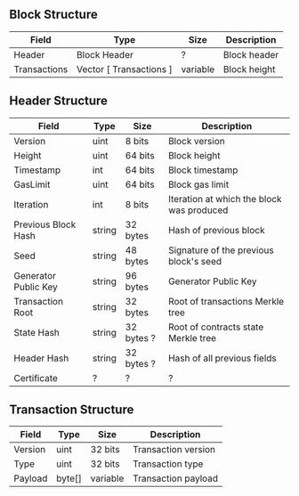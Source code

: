 <!-- TODO: add JSON names? -->

## Block Structure

| Field                 | Type                      | Size      | Description          |
|-----------------------|---------------------------|-----------|----------------------|
| Header                | Block Header              | ?         | Block header         |
| Transactions          | Vector [ Transactions ]   | variable  | Block height         |

## Header Structure

| Field                 | Type   | Size      | Description                               |
|-----------------------|--------|-----------|-------------------------------------------|
| Version               | uint   | 8 bits    | Block version                             |
| Height                | uint   | 64 bits   | Block height                              |
| Timestamp             | int    | 64 bits   | Block timestamp                           |
| GasLimit             | uint   | 64 bits   | Block gas limit                           |
| Iteration             | int    | 8 bits    | Iteration at which the block was produced |
| Previous Block Hash   | string | 32 bytes  | Hash of previous block                    |
| Seed                  | string | 48 bytes  | Signature of the previous block's seed    |
| Generator Public Key  | string | 96 bytes  | Generator Public Key                      |
| Transaction Root      | string | 32 bytes  | Root of transactions Merkle tree          |
| State Hash            | string | 32 bytes ?| Root of contracts state Merkle tree       |
| Header Hash           | string | 32 bytes ?| Hash of all previous fields               |
| Certificate           |    ?   |     ?     |    ?                                      |

## Transaction Structure

| Field   | Type   | Size      | Description         |
|---------|--------|-----------|---------------------|
| Version | uint   | 32 bits   | Transaction version |
| Type    | uint   | 32 bits   | Transaction type    |
| Payload | byte[] | variable  | Transaction payload |